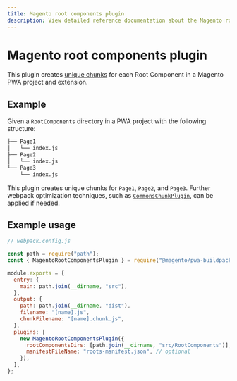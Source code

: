 ```yaml
---
title: Magento root components plugin
description: View detailed reference documentation about the Magento root components webpack plugin in the PWA Studio framework.
---
```


# Magento root components plugin

This plugin creates [unique chunks][] for each Root Component in a Magento PWA project and extension.

[unique chunks]: https://webpack.js.org/guides/code-splitting/

## Example

Given a `RootComponents` directory in a PWA project with the following structure:

```sh
├── Page1
│   └── index.js
├── Page2
│   └── index.js
└── Page3
    └── index.js
```

This plugin creates unique chunks for `Page1`, `Page2`, and `Page3`.
Further webpack optimization techniques, such as [`CommonsChunkPlugin`][], can be applied if needed.

[`commonschunkplugin`]: https://webpack.js.org/plugins/commons-chunk-plugin/

## Example usage

```javascript
// webpack.config.js

const path = require("path");
const { MagentoRootComponentsPlugin } = require("@magento/pwa-buildpack");

module.exports = {
  entry: {
    main: path.join(__dirname, "src"),
  },
  output: {
    path: path.join(__dirname, "dist"),
    filename: "[name].js",
    chunkFilename: "[name].chunk.js",
  },
  plugins: [
    new MagentoRootComponentsPlugin({
      rootComponentsDirs: [path.join(__dirname, "src/RootComponents")], // optional
      manifestFileName: "roots-manifest.json", // optional
    }),
  ],
};
```
